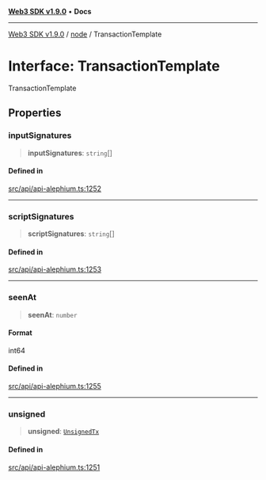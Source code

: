 [**Web3 SDK v1.9.0**](../../../README.md) • **Docs**

***

[Web3 SDK v1.9.0](../../../globals.md) / [node](../README.md) / TransactionTemplate

# Interface: TransactionTemplate

TransactionTemplate

## Properties

### inputSignatures

> **inputSignatures**: `string`[]

#### Defined in

[src/api/api-alephium.ts:1252](https://github.com/Mystic-Nayy/alephium-web3/blob/ee41f5e0e7d7fb0b155fe62f05b2ac03772895ca/packages/web3/src/api/api-alephium.ts#L1252)

***

### scriptSignatures

> **scriptSignatures**: `string`[]

#### Defined in

[src/api/api-alephium.ts:1253](https://github.com/Mystic-Nayy/alephium-web3/blob/ee41f5e0e7d7fb0b155fe62f05b2ac03772895ca/packages/web3/src/api/api-alephium.ts#L1253)

***

### seenAt

> **seenAt**: `number`

#### Format

int64

#### Defined in

[src/api/api-alephium.ts:1255](https://github.com/Mystic-Nayy/alephium-web3/blob/ee41f5e0e7d7fb0b155fe62f05b2ac03772895ca/packages/web3/src/api/api-alephium.ts#L1255)

***

### unsigned

> **unsigned**: [`UnsignedTx`](UnsignedTx.md)

#### Defined in

[src/api/api-alephium.ts:1251](https://github.com/Mystic-Nayy/alephium-web3/blob/ee41f5e0e7d7fb0b155fe62f05b2ac03772895ca/packages/web3/src/api/api-alephium.ts#L1251)
